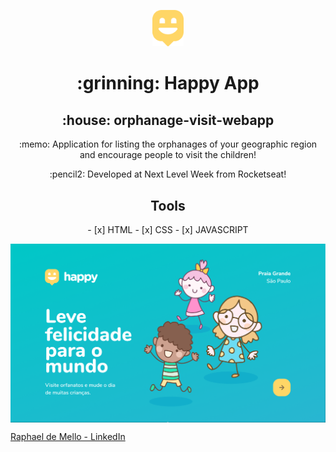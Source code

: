 <p align="center">
<img src="https://github.com/raphmello/orphanage-visit-webapp/blob/master/public/images/logo-icon.png" width="10%">
 </p> 
<h1 align="center"> :grinning: Happy App</h1>
<h2 align="center"> :house: orphanage-visit-webapp</h2>

<p align="center">
:memo: Application for listing the orphanages of your geographic region and encourage people to visit the children!
</p>
<p align="center">
:pencil2: Developed at Next Level Week from Rocketseat!
</p>

<h2 align="center">Tools</h2>
<p align="center">
- [x] HTML
- [x] CSS
- [x] JAVASCRIPT
 </p>

<img src="https://github.com/raphmello/orphanage-visit-webapp/blob/master/public/images/homepage.png" align="center">

[Raphael de Mello - LinkedIn](linkedin.com/in/raphaeldemello/)

